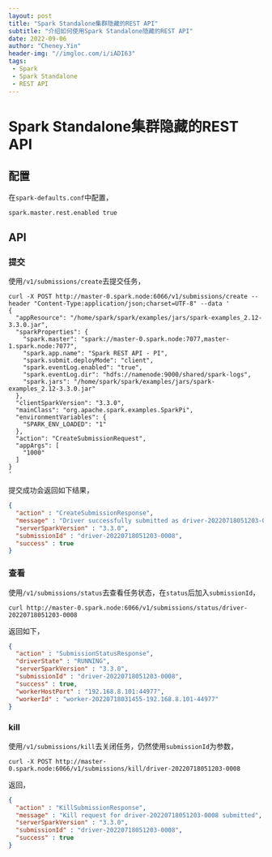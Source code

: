 ```yaml
---
layout: post
title: "Spark Standalone集群隐藏的REST API"
subtitle: "介绍如何使用Spark Standalone隐藏的REST API"
date: 2022-09-06
author: "Cheney.Yin"
header-img: "//imgloc.com/i/iADI63"
tags:
 - Spark
 - Spark Standalone
 - REST API
---
```


# Spark Standalone集群隐藏的REST API

## 配置

在`spark-defaults.conf`中配置，

```shell
spark.master.rest.enabled true
```

## API

### 提交

使用`/v1/submissions/create`去提交任务，

```she
curl -X POST http://master-0.spark.node:6066/v1/submissions/create --header "Content-Type:application/json;charset=UTF-8" --data '
{
  "appResource": "/home/spark/spark/examples/jars/spark-examples_2.12-3.3.0.jar",
  "sparkProperties": {
    "spark.master": "spark://master-0.spark.node:7077,master-1.spark.node:7077",
    "spark.app.name": "Spark REST API - PI",
    "spark.submit.deployMode": "client",
    "spark.eventLog.enabled": "true",
    "spark.eventLog.dir": "hdfs://namenode:9000/shared/spark-logs",
    "spark.jars": "/home/spark/spark/examples/jars/spark-examples_2.12-3.3.0.jar"
  },
  "clientSparkVersion": "3.3.0",
  "mainClass": "org.apache.spark.examples.SparkPi",
  "environmentVariables": {
    "SPARK_ENV_LOADED": "1"
  },
  "action": "CreateSubmissionRequest",
  "appArgs": [
    "1000"
  ]
}
'
```

提交成功会返回如下结果，

```json
{
  "action" : "CreateSubmissionResponse",
  "message" : "Driver successfully submitted as driver-20220718051203-0008",
  "serverSparkVersion" : "3.3.0",
  "submissionId" : "driver-20220718051203-0008",
  "success" : true
}
```

### 查看

使用`/v1/submissions/status`去查看任务状态，在`status`后加入`submissionId`，

```she
curl http://master-0.spark.node:6066/v1/submissions/status/driver-20220718051203-0008
```

返回如下，

```json
{
  "action" : "SubmissionStatusResponse",
  "driverState" : "RUNNING",
  "serverSparkVersion" : "3.3.0",
  "submissionId" : "driver-20220718051203-0008",
  "success" : true,
  "workerHostPort" : "192.168.8.101:44977",
  "workerId" : "worker-20220718031455-192.168.8.101-44977"
}
```

### kill

使用`/v1/submissions/kill`去关闭任务，仍然使用`submissionId`为参数，

```shell
curl -X POST http://master-0.spark.node:6066/v1/submissions/kill/driver-20220718051203-0008
```

返回，

```json
{
  "action" : "KillSubmissionResponse",
  "message" : "Kill request for driver-20220718051203-0008 submitted",
  "serverSparkVersion" : "3.3.0",
  "submissionId" : "driver-20220718051203-0008",
  "success" : true
}
```

